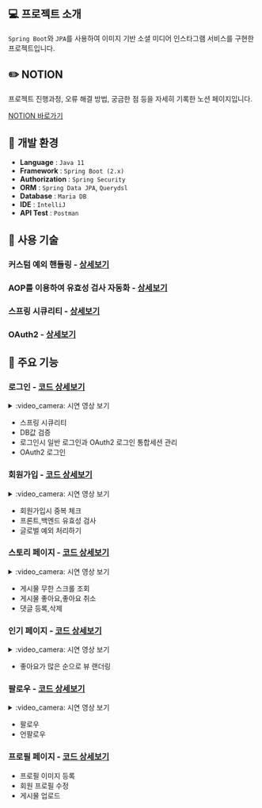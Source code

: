 ## :computer: 프로젝트 소개
`Spring Boot`와 `JPA`를 사용하여 이미지 기반 소셜 미디어 인스타그램 서비스를 구현한 프로젝트입니다.

## :pencil2: NOTION
프로젝트 진행과정, 오류 해결 방법, 궁금한 점 등을 자세히 기록한 노션 페이지입니다.

[NOTION 바로가기](https://www.notion.so/83bfdf81e7dd411881f3ab37a3e8a27f?v=1e7b082fe56f40d1af3ab8846e08ccdc&pvs=4)


## :low_brightness: 개발 환경
- **Language** : `Java 11`
- **Framework** : `Spring Boot (2.x)`
- **Authorization** : `Spring Security`
- **ORM** : `Spring Data JPA`, `Querydsl`
- **Database** : `Maria DB`
- **IDE** : `IntelliJ`
- **API Test** : `Postman`


## :mag_right: 사용 기술

### 커스텀 예외 핸들링 - [상세보기](https://github.com/jolocal/SpringBoot_localgram/wiki/%5B%EC%82%AC%EC%9A%A9%EA%B8%B0%EC%88%A0%5D-%EC%BB%A4%EC%8A%A4%ED%85%80-%EC%98%88%EC%99%B8-%ED%95%B8%EB%93%A4%EB%A7%81)
### AOP를 이용하여 유효성 검사 자동화 - [상세보기](https://github.com/jolocal/SpringBoot_localgram/wiki/%5B%EC%82%AC%EC%9A%A9%EA%B8%B0%EC%88%A0%5D-AOP%EB%A5%BC-%EC%9D%B4%EC%9A%A9%ED%95%98%EC%97%AC-%EC%9C%A0%ED%9A%A8%EC%84%B1-%EA%B2%80%EC%82%AC-%EC%9E%90%EB%8F%99%ED%99%94)
### 스프링 시큐리티 - [상세보기](https://github.com/jolocal/SpringBoot_localgram/wiki/%5B%EC%82%AC%EC%9A%A9%EA%B8%B0%EC%88%A0%5D-%EC%8A%A4%ED%94%84%EB%A7%81-%EC%8B%9C%ED%81%90%EB%A6%AC%ED%8B%B0)
### OAuth2 - [상세보기](https://github.com/jolocal/SpringBoot_localgram/wiki/%5B%EC%82%AC%EC%9A%A9%EA%B8%B0%EC%88%A0%5D-OAuth2)


## :pushpin: 주요 기능

### 로그인 - [코드 상세보기](https://github.com/jolocal/SpringBoot_localgram/wiki/%5B%EC%A3%BC%EC%9A%94%EA%B8%B0%EB%8A%A5%5D-%EB%A1%9C%EA%B7%B8%EC%9D%B8)

<details>
<summary> :video_camera: 시연 영상 보기</summary>
<p align="center">
  <img src="https://github.com/jolocal/SpringBoot_localgram/assets/129312146/bc605a94-e2d6-418a-90f9-34112f7ea17e"><br/>
  <img src="https://github.com/jolocal/SpringBoot_localgram/assets/129312146/7e72dfcd-04d2-487c-9f36-fe1615231667">
</p>
</details>

- 스프링 시큐리티
- DB값 검증
- 로그인시 일반 로그인과 OAuth2 로그인 통합세션 관리
- OAuth2 로그인

### 회원가입 - [코드 상세보기](https://github.com/jolocal/SpringBoot_localgram/wiki/%5B%EC%A3%BC%EC%9A%94%EA%B8%B0%EB%8A%A5%5D-%ED%9A%8C%EC%9B%90%EA%B0%80%EC%9E%85#computer-%EC%8B%9C%EC%97%B0%EC%98%81%EC%83%81)

<details>
<summary> :video_camera: 시연 영상 보기</summary>
<p align="center">
  <img src="https://github.com/jolocal/SpringBoot_localgram/assets/129312146/0f2863b8-ae45-4400-b4eb-9ee27fa827f5">
</p>
</details>

- 회원가입시 중복 체크
- 프론트,백엔드 유효성 검사
- 글로벌 예외 처리하기


### 스토리 페이지 - [코드 상세보기](https://github.com/jolocal/SpringBoot_localgram/wiki/%5B%EC%A3%BC%EC%9A%94%EA%B8%B0%EB%8A%A5%5D-%EC%8A%A4%ED%86%A0%EB%A6%AC-%ED%8E%98%EC%9D%B4%EC%A7%80)

<details>
<summary> :video_camera: 시연 영상 보기</summary>
<p align="center">
  <img src="https://github.com/jolocal/SpringBoot_localgram/assets/129312146/d9e08b0d-e20a-4b4a-a47e-c8c5ddba531c">
</p>
</details>

- 게시물 무한 스크롤 조회
- 게시물 좋아요,좋아요 취소
- 댓글 등록,삭제

### 인기 페이지 - [코드 상세보기](https://github.com/jolocal/SpringBoot_localgram/wiki/%5B%EC%A3%BC%EC%9A%94%EA%B8%B0%EB%8A%A5%5D-%EC%9D%B8%EA%B8%B0%ED%8E%98%EC%9D%B4%EC%A7%80)

<details>
<summary> :video_camera: 시연 영상 보기</summary>
<p align="center">
  <img src="https://github.com/jolocal/SpringBoot_localgram/assets/129312146/cb624c43-f97e-4a1c-8e26-982966d29878">
</p>
</details>

- 좋아요가 많은 순으로 뷰 랜더링

### 팔로우 - [코드 상세보기](https://github.com/jolocal/SpringBoot_localgram/wiki/%5B%EC%A3%BC%EC%9A%94%EA%B8%B0%EB%8A%A5%5D-%ED%8C%94%EB%A1%9C%EC%9A%B0)

<details>
<summary> :video_camera: 시연 영상 보기</summary>
<p align="center">
  <img src="https://github.com/jolocal/SpringBoot_localgram/assets/129312146/4867385b-e5cd-48c0-a354-998db98748d9">
</p>
</details>

- 팔로우
- 언팔로우


### 프로필 페이지 - [코드 상세보기](https://github.com/jolocal/SpringBoot_localgram/wiki/%5B%EC%A3%BC%EC%9A%94%EA%B8%B0%EB%8A%A5%5D-%ED%94%84%EB%A1%9C%ED%95%84%ED%8E%98%EC%9D%B4%EC%A7%80)
- 프로필 이미지 등록
- 회원 프로필 수정
- 게시물 업로드


